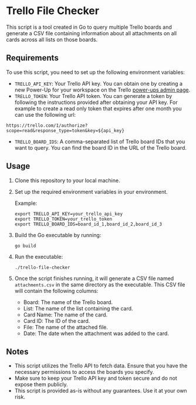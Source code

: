 # Trello File Checker
This script is a tool created in Go to query multiple Trello boards and generate a CSV file containing information about all attachments on all cards across all lists on those boards.

## Requirements

To use this script, you need to set up the following environment variables:

- `TRELLO_API_KEY`: Your Trello API key. You can obtain one by creating a new Power-Up for your workspace on the Trello [power-ups admin page](https://trello.com/power-ups/admin).
- `TRELLO_TOKEN`: Your Trello API token. You can generate a token by following the instructions provided after obtaining your API key. For example to create a read only token that expires after one month you can use the following url: 
```
https://trello.com/1/authorize?scope=read&response_type=token&key=${api_key}
```
- `TRELLO_BOARD_IDS`: A comma-separated list of Trello board IDs that you want to query. You can find the board ID in the URL of the Trello board.

## Usage

1. Clone this repository to your local machine.

2. Set up the required environment variables in your environment.

   Example:
   ```
   export TRELLO_API_KEY=your_trello_api_key
   export TRELLO_TOKEN=your_trello_token
   export TRELLO_BOARD_IDS=board_id_1,board_id_2,board_id_3
   ```

3. Build the Go executable by running:
   ```
   go build
   ```

4. Run the executable:
   ```
   ./trello-file-checker
   ```

5. Once the script finishes running, it will generate a CSV file named `attachments.csv` in the same directory as the executable. This CSV file will contain the following columns:

   - Board: The name of the Trello board.
   - List: The name of the list containing the card.
   - Card Name: The name of the card.
   - Card ID: The ID of the card.
   - File: The name of the attached file.
   - Date: The date when the attachment was added to the card.

## Notes

- This script utilizes the Trello API to fetch data. Ensure that you have the necessary permissions to access the boards you specify.
- Make sure to keep your Trello API key and token secure and do not expose them publicly.
- This script is provided as-is without any guarantees. Use it at your own risk.
